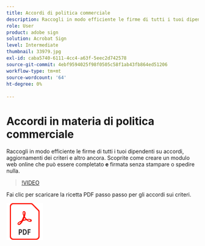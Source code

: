 ```yaml
---
title: Accordi di politica commerciale
description: Raccogli in modo efficiente le firme di tutti i tuoi dipendenti su accordi, aggiornamenti e altro ancora
role: User
product: adobe sign
solution: Acrobat Sign
level: Intermediate
thumbnail: 33979.jpg
exl-id: caba5740-6111-4cc4-a63f-5eec2d742578
source-git-commit: 4ebf9594025f98f0505c58f1ab43fb864ed51206
workflow-type: tm+mt
source-wordcount: '64'
ht-degree: 0%

---
```


# Accordi in materia di politica commerciale

Raccogli in modo efficiente le firme di tutti i tuoi dipendenti su accordi, aggiornamenti dei criteri e altro ancora. Scoprite come creare un modulo web online che può essere completato **e** firmata senza stampare o spedire nulla.

>[!VIDEO](https://video.tv.adobe.com/v/33979?quality=12&learn=on&hidetitle=true)

Fai clic per scaricare la ricetta PDF passo passo per gli accordi sui criteri.

[![Scarica la PDF Recipe](../assets/acrobat_PDF_96.png)](../assets/adobe-sign_set_up_a_web_form_use_case.pdf)
